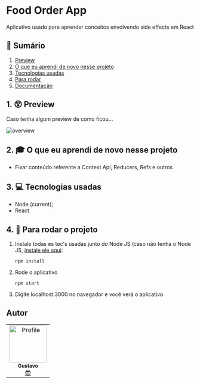 # Food Order App

Aplicativo usado para aprender conceitos envolvendo side effects em React

## 📕 Sumário
1. [Preview](https://github.com/GustavoGomesDias/<nome_repo>t#1--preview)
2. [O que eu aprendi de novo nesse projeto](https://github.com/GustavoGomesDias/<nome_repo>#2--o-que-eu-aprendi-de-novo-nesse-projeto)
3. [Tecnologias usadas](https://github.com/GustavoGomesDias/<nome_repo>#3--tecnologias-usadas)
4. [Para rodar](https://github.com/GustavoGomesDias/<nome_repo>#4--para-rodar-o-projeto)
5. [Documentação](https://github.com/GustavoGomesDias/<nome_repo>#4--documenta%C3%A7%C3%A3o)

## 1. 😲 Preview
Caso tenha algum preview de como ficou...

![overview](#)


## 2. 🎓 O que eu aprendi de novo nesse projeto
* Fixar conteúdo referente a Context Api, Reducers, Refs e outros

## 3. 💻 Tecnologias usadas
* Node (current);
* React.

## 4. 🎉 Para rodar o projeto
1. Instale todas es tec's usadas junto do Node JS (caso não tenha o Node JS, [instale ele aqui](https://nodejs.org/en/):

    ```
    npm install
    ```
2. Rode o aplicativo

    ```
    npm start
    ```
4. Digite localhost:3000 no navegador e você verá o aplicativo

## Autor
<table>
  <tr>
    <td align="center"><a href="https://github.com/GustavoGomesDias"><img src="https://github.com/GustavoGomesDias.png" width="100px;" alt="Profile"/><br /><sub><b>Gustavo</b></sub></a><br /><a href="https://github.com/GustavoGomesDias" title="Code">😎</a></td>
  <tr>
</table>
